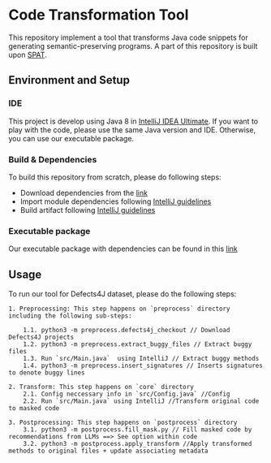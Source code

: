 # Code Transformation Tool
This repository implement a tool that transforms Java code snippets for generating semantic-preserving programs. A part of this repository is built upon [SPAT](https://github.com/Santiago-Yu/SPAT).

## Environment and Setup

### IDE
This project is develop using Java 8 in [IntelliJ IDEA Ultimate](https://www.jetbrains.com/idea/business/). If you want to play with the code, please use the same Java version and IDE. Otherwise, you can use our executable package. 

### Build & Dependencies

To build this repository from scratch, please do following steps:

- Download dependencies from the [link]()
- Import module dependencies following [IntelliJ guidelines](https://www.jetbrains.com/help/idea/working-with-module-dependencies.html)
- Build artifact following [IntelliJ guidelines](https://www.jetbrains.com/help/idea/compiling-applications.html#package_into_jar)

### Executable package
Our executable package with dependencies can be found in this [link]()

## Usage
To run our tool for Defects4J dataset, please do the following steps:

```
1. Preprocessing: This step happens on `preprocess` directory including the following sub-steps:
    
    1.1. python3 -m preprocess.defects4j_checkout // Download Defects4J projects
    1.2. python3 -m preprocess.extract_buggy_files // Extract buggy files
    1.3. Run `src/Main.java`  using IntelliJ // Extract buggy methods
    1.4. python3 -m preprocess.insert_signatures // Inserts signatures to denote buggy lines

2. Transform: This step happens on `core` directory
    2.1. Config neccessary info in `src/Config.java` //Config
    2.2. Run `src/Main.java` using IntelliJ //Transform original code to masked code

3. Postprocessing: This step happens on `postprocess` directory
    3.1. python3 -m postprocess.fill_mask.py // Fill masked code by recommendations from LLMs ==> See option within code
    3.2. python3 -m postprocess.apply_transform //Apply transformed methods to original files + update associating metadata
```

